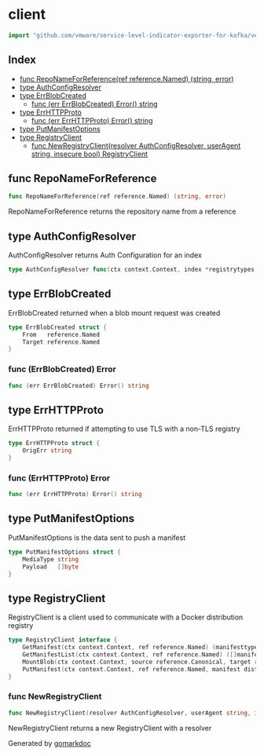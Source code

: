 <!-- Code generated by gomarkdoc. DO NOT EDIT -->

# client

```go
import "github.com/vmware/service-level-indicator-exporter-for-kafka/vendor/github.com/docker/cli/cli/registry/client"
```

## Index

- [func RepoNameForReference(ref reference.Named) (string, error)](<#func-reponameforreference>)
- [type AuthConfigResolver](<#type-authconfigresolver>)
- [type ErrBlobCreated](<#type-errblobcreated>)
  - [func (err ErrBlobCreated) Error() string](<#func-errblobcreated-error>)
- [type ErrHTTPProto](<#type-errhttpproto>)
  - [func (err ErrHTTPProto) Error() string](<#func-errhttpproto-error>)
- [type PutManifestOptions](<#type-putmanifestoptions>)
- [type RegistryClient](<#type-registryclient>)
  - [func NewRegistryClient(resolver AuthConfigResolver, userAgent string, insecure bool) RegistryClient](<#func-newregistryclient>)


## func RepoNameForReference

```go
func RepoNameForReference(ref reference.Named) (string, error)
```

RepoNameForReference returns the repository name from a reference

## type AuthConfigResolver

AuthConfigResolver returns Auth Configuration for an index

```go
type AuthConfigResolver func(ctx context.Context, index *registrytypes.IndexInfo) types.AuthConfig
```

## type ErrBlobCreated

ErrBlobCreated returned when a blob mount request was created

```go
type ErrBlobCreated struct {
    From   reference.Named
    Target reference.Named
}
```

### func \(ErrBlobCreated\) Error

```go
func (err ErrBlobCreated) Error() string
```

## type ErrHTTPProto

ErrHTTPProto returned if attempting to use TLS with a non\-TLS registry

```go
type ErrHTTPProto struct {
    OrigErr string
}
```

### func \(ErrHTTPProto\) Error

```go
func (err ErrHTTPProto) Error() string
```

## type PutManifestOptions

PutManifestOptions is the data sent to push a manifest

```go
type PutManifestOptions struct {
    MediaType string
    Payload   []byte
}
```

## type RegistryClient

RegistryClient is a client used to communicate with a Docker distribution registry

```go
type RegistryClient interface {
    GetManifest(ctx context.Context, ref reference.Named) (manifesttypes.ImageManifest, error)
    GetManifestList(ctx context.Context, ref reference.Named) ([]manifesttypes.ImageManifest, error)
    MountBlob(ctx context.Context, source reference.Canonical, target reference.Named) error
    PutManifest(ctx context.Context, ref reference.Named, manifest distribution.Manifest) (digest.Digest, error)
}
```

### func NewRegistryClient

```go
func NewRegistryClient(resolver AuthConfigResolver, userAgent string, insecure bool) RegistryClient
```

NewRegistryClient returns a new RegistryClient with a resolver



Generated by [gomarkdoc](<https://github.com/princjef/gomarkdoc>)
